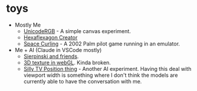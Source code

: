 toys
====

* Mostly Me
    * [UnicodeRGB](UnicodeRGB) - A simple canvas experiment.
    * [Hexaflexagon Creator](hexaflexagon)
    * [Space Curling](space_curling/space_curling.html) - A 2002 Palm pilot game running in an emulator.
* Me + AI (Claude in VSCode mostly)
    * [Sierpinski and friends](sierpinski/main.html).
    * [3D texture in webGL](webgl_3d_texture/main.html). Kinda broken. 
    * [Silly TV Position thing](tv_position/tv_position.html) - Another AI experiment. Having this deal with viewport width is something where I don't think the models are currently able to have the conversation with me.
